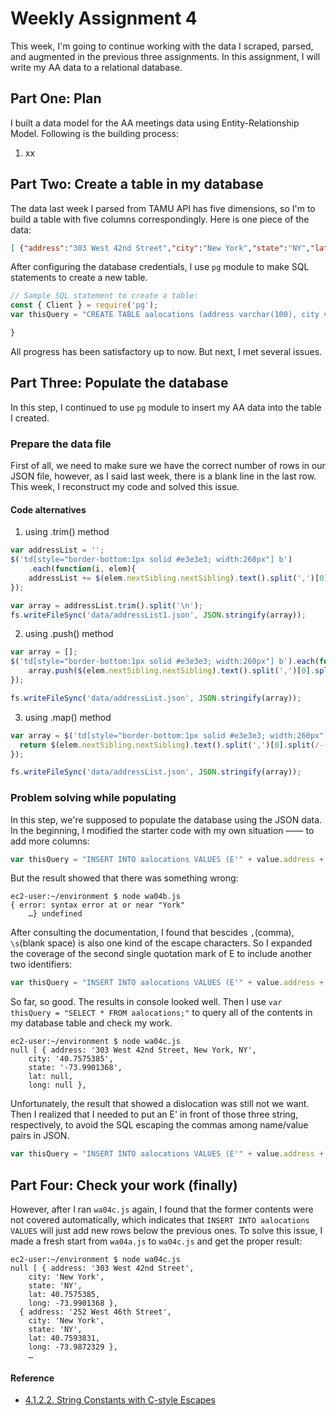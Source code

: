 # Weekly Assignment 4

This week, I'm going to continue working with the data I scraped, parsed, and augmented in the previous three assignments. In this assignment, I will write my AA data to a relational database.

## Part One: Plan

I built a data model for the AA meetings data using Entity-Relationship Model. Following is the building process:
1. xx

## Part Two: Create a table in my database

The data last week I parsed from TAMU API has five dimensions, so I'm to build a table with five columns correspondingly. Here is one piece of the data:
```JSON
[ {"address":"303 West 42nd Street","city":"New York","state":"NY","latLong":{"lat":"40.7575385","lng":"-73.9901368"}}, … ]
```
After configuring the database credentials, I use `pg` module to make SQL statements to create a new table. 
```js
// Sample SQL statement to create a table: 
const { Client } = require('pg');
var thisQuery = "CREATE TABLE aalocations (address varchar(100), city varchar(50), state varchar(50), lat double precision, long double precision);";

}
```
All progress has been satisfactory up to now. But next, I met several issues.

## Part Three: Populate the database

In this step, I continued to use `pg` module to insert my AA data into the table I created.

### Prepare the data file

First of all, we need to make sure we have the correct number of rows in our JSON file, however, as I said last week, there is a blank line in the last row. This week, I reconstruct my code and solved this issue.

#### Code alternatives
1. using .trim() method
```js
var addressList = '';                                           
$('td[style="border-bottom:1px solid #e3e3e3; width:260px"] b')     
    .each(function(i, elem){
    addressList += $(elem.nextSibling.nextSibling).text().split(',')[0].split(/-|Rm/)[0].trim() + '\n';    
});

var array = addressList.trim().split('\n');
fs.writeFileSync('data/addressList1.json', JSON.stringify(array));    
```
2. using .push() method
```js
var array = [];
$('td[style="border-bottom:1px solid #e3e3e3; width:260px"] b').each(function(i, elem){
    array.push($(elem.nextSibling.nextSibling).text().split(',')[0].split(/-|Rm/)[0].trim()); 
});

fs.writeFileSync('data/addressList.json', JSON.stringify(array));          
```
3. using .map() method
```js
var array = $('td[style="border-bottom:1px solid #e3e3e3; width:260px"] b').map(function(i, elem) {
  return $(elem.nextSibling.nextSibling).text().split(',')[0].split(/-|Rm/)[0].trim();
});

fs.writeFileSync('data/addressList.json', JSON.stringify(array));     
```

### Problem solving while populating

In this step, we're supposed to populate the database using the JSON data. In the beginning, I modified the starter code with my own situation —— to add more columns:
```js
var thisQuery = "INSERT INTO aalocations VALUES (E'" + value.address + "', " + value.city + ", " + value.state + ", " + value.latLong.lat + ", " + value.latLong.lng + ");";
```
But the result showed that there was something wrong:
```console
ec2-user:~/environment $ node wa04b.js
{ error: syntax error at or near "York"
    …} undefined
```
After consulting the documentation, I found that bescides `,`(comma), `\s`(blank space) is also one kind of the escape characters. So I expanded the coverage of the second single quotation mark of E to include another two identifiers:
```js
var thisQuery = "INSERT INTO aalocations VALUES (E'" + value.address + ", " + value.city + ", " + value.state + "', " + value.latLong.lat + ", " + value.latLong.lng + ");";
```
So far, so good. The results in console looked well. Then I use `var thisQuery = "SELECT * FROM aalocations;"` to query all of the contents in my database table and check my work.
```console
ec2-user:~/environment $ node wa04c.js
null [ { address: '303 West 42nd Street, New York, NY',
    city: '40.7575385',
    state: '-73.9901368',
    lat: null,
    long: null },
```
Unfortunately, the result that showed a dislocation was still not we want. Then I realized that I needed to put an E' in front of those three string, respectively, to avoid the SQL escaping the commas among name/value pairs in JSON. 
```js
var thisQuery = "INSERT INTO aalocations VALUES (E'" + value.address + "', E'" + value.city + "', E'" + value.state + "', " + value.latLong.lat + ", " + value.latLong.lng + ");";
```

## Part Four: Check your work (finally)
However, after I ran `wa04c.js` again, I found that the former contents were not covered automatically, which indicates that `INSERT INTO aalocations VALUES` will just add new rows below the previous ones. To solve this issue, I made a fresh start from `wa04a.js` to `wa04c.js` and get the proper result:
```console
ec2-user:~/environment $ node wa04c.js
null [ { address: '303 West 42nd Street',
    city: 'New York',
    state: 'NY',
    lat: 40.7575385,
    long: -73.9901368 },
  { address: '252 West 46th Street',
    city: 'New York',
    state: 'NY',
    lat: 40.7593831,
    long: -73.9872329 },
    …
```

#### Reference

* [4.1.2.2. String Constants with C-style Escapes](https://www.postgresql.org/docs/13/sql-syntax-lexical.html)
